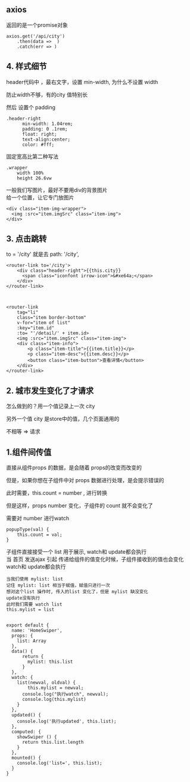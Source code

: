 
## axios

返回的是一个promise对象

```
axios.get('/api/city')
	.then(data =>  )
	.catch(err => )
```

## 4. 样式细节

header代码中 ，最右文字，设置 min-width, 为什么不设置 width

防止width不够，有的city 值特别长

然后 设置个 padding

```
.header-right
      min-width: 1.04rem;
      padding: 0 .1rem;
      float: right;
      text-align:center;
      color: #fff;

```

固定宽高比第二种写法

```
.wrapper
    width 100%
    height 26.6vw
```

一般我们写图片，最好不要用div的背景图片  
给一个位置，让它专门放图片

```
<div class="item-img-wrapper">
  <img :src="item.imgSrc" class="item-img">
</div>
```
## 3. 点击跳转

to = '/city' 就是去  path: '/city',

```
<router-link to='/city'>
	<div class="header-right">{{this.city}}
	  <span class="iconfont irrow-icon">&#xe64a;</span>
	</div>
</router-link>



<router-link
    tag="li"
    class="item border-bottom"
    v-for="item of list"
    :key="item.id"
    :to= "'/detail/' + item.id>
    <img :src="item.imgSrc" class="item-img">
    <div class="item-info">
        <p class="item-title">{{item.title}}</p>
        <p class="item-desc">{{item.desc}}</p>
        <button class="item-button">查看详情</button>
    </div>
</router-link>
```






## 2. 城市发生变化了才请求

怎么做到的？用一个值记录上一次 city

另外一个值 city 是store中的值，几个页面通用的

不相等 => 请求



## 1.组件间传值 

直接从组件props 的数据，是会随着 props的改变而改变的

但是，如果你想在子组件中对 props 数据进行处理，是会提示错误的

此时需要，this.count = number , 进行转换

但是这样，props number 变化，子组件的 count 就不会变化了

需要对 number 进行watch

```
popupType(val) {
	this.count = val;
}
```


子组件直接接受一个 list 用于展示, watch和 update都会执行  
当 首页 发送ajax 引起 传递给组件的值变化时候，子组件接收到的值也会变化  
watch和 update都会执行  

```
当我们使用 mylist: list
记住 mylist: list 相当于赋值，赋值只进行一次
想对这个list 操作时, 传入的list 变化了，但是 mylist 缺没变化
update没有执行
此时我们需要 watch list
this.mylist = list


export default {
  name: 'HomeSwiper',
  props: {
    list: Array
  },
  data() {
      return {
        mylist: this.list
      }
  },
  watch: {
    list(newval, oldval) {
    	this.mylist = newval;
      console.log("执行watch", newval);
      console.log(this.mylist)
    }
  },
  updated() {
    console.log('执行updated', this.list);
  },
  computed: {
    showSwiper () {
      return this.list.length
    }
  },
  mounted() {
    console.log('list=', this.list);
  }
}
```







